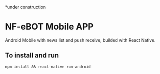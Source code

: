 *under construction

# NF-eBOT Mobile APP
Android Mobile with news list and push receive, builded with React Native.

## To install and run
`npm install && react-native run-android`
